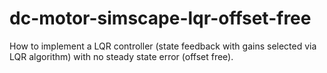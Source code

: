 # dc-motor-simscape-lqr-offset-free
How to implement a LQR controller (state feedback with gains selected via LQR algorithm) with no steady state error (offset free).
